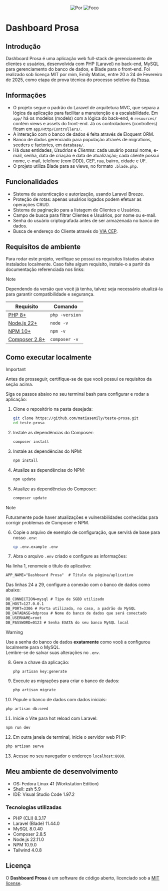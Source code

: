 <p align="center">
  <img alt="Por" src="https://img.shields.io/badge/Por-Emily%20Matias-ff69b4?style=for-the-badge">
  <img alt="Foco" src="https://img.shields.io/badge/Stacks-PHP%20(Laravel),_Blade-00B8B5?style=for-the-badge">
</p>

# Dashboard Prosa

## Introdução
Dashboard Prosa é uma aplicação web full-stack de gerenciamento de clientes e usuários, desenvolvida com PHP (Laravel) no back-end, MySQL para gerenciamento do banco de dados, e Blade para o front-end. Foi realizado sob licença MIT por mim, Emily Matias, entre 20 a 24 de Fevereiro de 2025, como etapa de prova técnica do processo seletivo da [Prosa](https://prosa.eco.br/a-prosa/).

## Informações
- O projeto segue o padrão do Laravel de arquitetura MVC, que separa a lógica da aplicação para facilitar a manutenção e a escalabilidade. Em `app/` há os modelos (models) com a lógica do back-end, e `resources/` contém views e assets do front-end. Já os controladores (controllers) ficam em `app/Http/Controllers/`.
- A interação com o banco de dados é feita através de Eloquent ORM.
- Banco de dados gerenciado para população através de migrations, seeders e factories, em `database/`.
- Há duas entidades, *Usuários* e *Clientes*: cada usuário possui nome, e-mail, senha, data de criação e data de atualização; cada cliente possui nome, e-mail, telefone (com DDD), CEP, rua, bairro, cidade e UF.
- O projeto utiliza Blade para as views, no formato `.blade.php`.

## Funcionalidades
- Sistema de autenticação e autorização, usando Laravel Breeze.
- Proteção de rotas: apenas usuários logados podem efetuar as operações CRUD.
- Sistema de paginação para a listagem de Clientes e Usuários.
- Campo de busca para filtrar Clientes e Usuários, por nome ou e-mail.
- Senha do usuário criptografada antes de ser armazenada no banco de dados.
- Busca de endereço do Cliente através do [VIA CEP](https://viacep.com.br/).

## Requisitos de ambiente
Para rodar este projeto, verifique se possui os requisitos listados abaixo instalados localmente. Caso falte algum requisito, instale-o a partir da documentação referenciada nos links:

> [!NOTE]
> Dependendo da versão que você já tenha, talvez seja necessário atualizá-la para garantir compatibilidade e segurança.

| Requisito | Comando |
|-----------|---------|
|[PHP 8+](https://www.php.net/manual/pt_BR/install.php)| `php -version` |
| [Node.js 22+](https://docs.npmjs.com/downloading-and-installing-node-js-and-npm) | `node -v` |
| [NPM 10+](https://docs.npmjs.com/downloading-and-installing-node-js-and-npm) | `npm -v` |
| [Composer 2.8+](https://getcomposer.org/download/) | `composer -v` |

## Como executar localmente
> [!IMPORTANT]
> Antes de prosseguir, certifique-se de que você possui os requisitos da seção acima.

Siga os passos abaixo no seu terminal bash para configurar e rodar a aplicação:

1. Clone o repositório na pasta desejada:
   ```bash
   git clone https://github.com/matiasemily/teste-prosa.git
   cd teste-prosa
   ```

2. Instale as dependências do Composer:
   ```bash
   composer install
   ```

3. Instale as dependências do NPM:
   ```bash
   npm install
   ```

4. Atualize as dependências do NPM:
   ```bash
   npm update
   ```

5. Atualize as dependências do Composer:
   ```bash
   composer update
   ```

> [!NOTE]
> Futuramente pode haver atualizações e vulnerabilidades conhecidas para corrigir problemas de Composer e NPM.

6. Copie o arquivo de exemplo de configuração, que servirá de base para nosso `.env`:
   ```bash
   cp .env.example .env
   ```

7. Abra o arquivo `.env` criado e configure as informações:

Na linha 1, renomeie o título do aplicativo:
   ```txt
   APP_NAME="Dashboard Prosa"  # Título da página/aplicativo
   ```
Das linhas 24 a 29, configure a conexão com o banco de dados como abaixo:
   ```txt
   DB_CONNECTION=mysql # Tipo de SGBD utilizado
   DB_HOST=127.0.0.1
   DB_PORT=3306 # Porta utilizada, no caso, a padrão do MySQL
   DB_DATABASE=bdprosa # Nome do banco de dados que será conectado
   DB_USERNAME=root
   DB_PASSWORD=0123 # Senha EXATA do seu banco MySQL local
   ```
   > [!WARNING]
   > Use a senha do banco de dados **exatamente** como você a configurou localmente para o MySQL.<br/>
   > Lembre-se de salvar suas alterações no `.env`.
   
8. Gere a chave da aplicação:
   ```bash
   php artisan key:generate
   ```

9. Execute as migrações para criar o banco de dados:
   ```bash
   php artisan migrate
   ```

10. Popule o banco de dados com dados iniciais:
   ```bash
   php artisan db:seed
   ```

11. Inicie o Vite para hot reload com Laravel:
   ```bash
   npm run dev
   ```

12. Em outra janela de terminal, inicie o servidor web PHP:
   ```bash
   php artisan serve
   ```
   
13. Acesse no seu navegador o endereço `localhost:8000`.

## Meu ambiente de desenvolvimento
- OS: Fedora Linux 41 (Workstation Edition)
- Shell: zsh 5.9
- IDE: Visual Studio Code 1.97.2

### Tecnologias utilizadas
- PHP (CLI) 8.3.17
- Laravel (Blade) 11.44.0
- MySQL 8.0.40
- Composer 2.8.5
- Node.js 22.11.0
- NPM 10.9.0
- Tailwind 4.0.8

## Licença

O **Dashboard Prosa** é um software de código aberto, licenciado sob a [MIT license](https://opensource.org/licenses/MIT).

